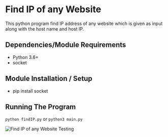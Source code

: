 # Find IP of any Website
This python program find IP address of any website which is given as input along with the host name and host IP.

## Dependencies/Module Requirements
- Python 3.6+
- socket

## Module Installation / Setup
- pip install socket

## Running The Program

```python findIP.py```
or
```python3 main.py```

![Find IP of any Website Testing](https://github.com/amulshrestha/Python-Projects/tree/main/Find%20IP%20Address%20of%20any%20Website/test.png)